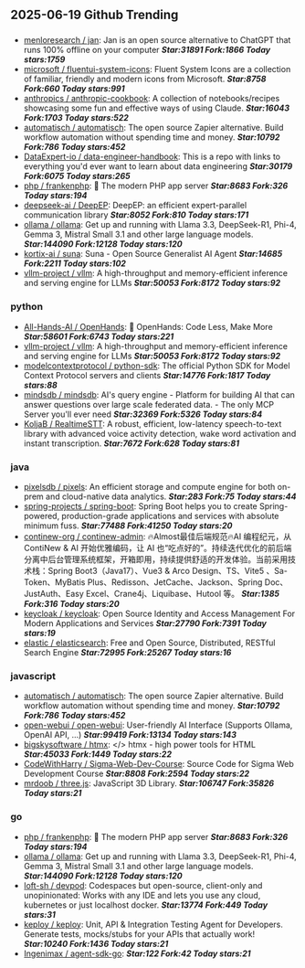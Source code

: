 ## 2025-06-19 Github Trending

### 
* [menloresearch / jan](https://github.com/menloresearch/jan): Jan is an open source alternative to ChatGPT that runs 100% offline on your computer ***Star:31891 Fork:1866 Today stars:1759***
* [microsoft / fluentui-system-icons](https://github.com/microsoft/fluentui-system-icons): Fluent System Icons are a collection of familiar, friendly and modern icons from Microsoft. ***Star:8758 Fork:660 Today stars:991***
* [anthropics / anthropic-cookbook](https://github.com/anthropics/anthropic-cookbook): A collection of notebooks/recipes showcasing some fun and effective ways of using Claude. ***Star:16043 Fork:1703 Today stars:522***
* [automatisch / automatisch](https://github.com/automatisch/automatisch): The open source Zapier alternative. Build workflow automation without spending time and money. ***Star:10792 Fork:786 Today stars:452***
* [DataExpert-io / data-engineer-handbook](https://github.com/DataExpert-io/data-engineer-handbook): This is a repo with links to everything you'd ever want to learn about data engineering ***Star:30179 Fork:6075 Today stars:265***
* [php / frankenphp](https://github.com/php/frankenphp): 🧟 The modern PHP app server ***Star:8683 Fork:326 Today stars:194***
* [deepseek-ai / DeepEP](https://github.com/deepseek-ai/DeepEP): DeepEP: an efficient expert-parallel communication library ***Star:8052 Fork:810 Today stars:171***
* [ollama / ollama](https://github.com/ollama/ollama): Get up and running with Llama 3.3, DeepSeek-R1, Phi-4, Gemma 3, Mistral Small 3.1 and other large language models. ***Star:144090 Fork:12128 Today stars:120***
* [kortix-ai / suna](https://github.com/kortix-ai/suna): Suna - Open Source Generalist AI Agent ***Star:14685 Fork:2211 Today stars:102***
* [vllm-project / vllm](https://github.com/vllm-project/vllm): A high-throughput and memory-efficient inference and serving engine for LLMs ***Star:50053 Fork:8172 Today stars:92***

### python
* [All-Hands-AI / OpenHands](https://github.com/All-Hands-AI/OpenHands): 🙌 OpenHands: Code Less, Make More ***Star:58601 Fork:6743 Today stars:221***
* [vllm-project / vllm](https://github.com/vllm-project/vllm): A high-throughput and memory-efficient inference and serving engine for LLMs ***Star:50053 Fork:8172 Today stars:92***
* [modelcontextprotocol / python-sdk](https://github.com/modelcontextprotocol/python-sdk): The official Python SDK for Model Context Protocol servers and clients ***Star:14776 Fork:1817 Today stars:88***
* [mindsdb / mindsdb](https://github.com/mindsdb/mindsdb): AI's query engine - Platform for building AI that can answer questions over large scale federated data. - The only MCP Server you'll ever need ***Star:32369 Fork:5326 Today stars:84***
* [KoljaB / RealtimeSTT](https://github.com/KoljaB/RealtimeSTT): A robust, efficient, low-latency speech-to-text library with advanced voice activity detection, wake word activation and instant transcription. ***Star:7672 Fork:628 Today stars:81***

### java
* [pixelsdb / pixels](https://github.com/pixelsdb/pixels): An efficient storage and compute engine for both on-prem and cloud-native data analytics. ***Star:283 Fork:75 Today stars:44***
* [spring-projects / spring-boot](https://github.com/spring-projects/spring-boot): Spring Boot helps you to create Spring-powered, production-grade applications and services with absolute minimum fuss. ***Star:77488 Fork:41250 Today stars:20***
* [continew-org / continew-admin](https://github.com/continew-org/continew-admin): 🔥Almost最佳后端规范🔥AI 编程纪元，从 ContiNew & AI 开始优雅编码，让 AI 也“吃点好的”。持续迭代优化的前后端分离中后台管理系统框架，开箱即用，持续提供舒适的开发体验。当前采用技术栈：Spring Boot3（Java17）、Vue3 & Arco Design、TS、Vite5 、Sa-Token、MyBatis Plus、Redisson、JetCache、Jackson、Spring Doc、JustAuth、Easy Excel、Crane4j、Liquibase、Hutool 等。 ***Star:1385 Fork:316 Today stars:20***
* [keycloak / keycloak](https://github.com/keycloak/keycloak): Open Source Identity and Access Management For Modern Applications and Services ***Star:27790 Fork:7391 Today stars:19***
* [elastic / elasticsearch](https://github.com/elastic/elasticsearch): Free and Open Source, Distributed, RESTful Search Engine ***Star:72995 Fork:25267 Today stars:16***

### javascript
* [automatisch / automatisch](https://github.com/automatisch/automatisch): The open source Zapier alternative. Build workflow automation without spending time and money. ***Star:10792 Fork:786 Today stars:452***
* [open-webui / open-webui](https://github.com/open-webui/open-webui): User-friendly AI Interface (Supports Ollama, OpenAI API, ...) ***Star:99419 Fork:13134 Today stars:143***
* [bigskysoftware / htmx](https://github.com/bigskysoftware/htmx): </> htmx - high power tools for HTML ***Star:45033 Fork:1449 Today stars:22***
* [CodeWithHarry / Sigma-Web-Dev-Course](https://github.com/CodeWithHarry/Sigma-Web-Dev-Course): Source Code for Sigma Web Development Course ***Star:8808 Fork:2594 Today stars:22***
* [mrdoob / three.js](https://github.com/mrdoob/three.js): JavaScript 3D Library. ***Star:106747 Fork:35826 Today stars:21***

### go
* [php / frankenphp](https://github.com/php/frankenphp): 🧟 The modern PHP app server ***Star:8683 Fork:326 Today stars:194***
* [ollama / ollama](https://github.com/ollama/ollama): Get up and running with Llama 3.3, DeepSeek-R1, Phi-4, Gemma 3, Mistral Small 3.1 and other large language models. ***Star:144090 Fork:12128 Today stars:120***
* [loft-sh / devpod](https://github.com/loft-sh/devpod): Codespaces but open-source, client-only and unopinionated: Works with any IDE and lets you use any cloud, kubernetes or just localhost docker. ***Star:13774 Fork:449 Today stars:31***
* [keploy / keploy](https://github.com/keploy/keploy): Unit, API & Integration Testing Agent for Developers. Generate tests, mocks/stubs for your APIs that actually work! ***Star:10240 Fork:1436 Today stars:21***
* [Ingenimax / agent-sdk-go](https://github.com/Ingenimax/agent-sdk-go):  ***Star:122 Fork:42 Today stars:21***
